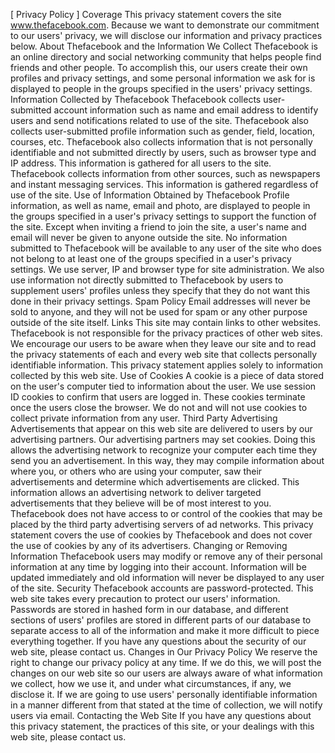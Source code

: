[ Privacy Policy ]
Coverage
This privacy statement covers the site www.thefacebook.com. Because we want to demonstrate our commitment to
our users' privacy, we will disclose our information and privacy practices below. 
About Thefacebook and the Information We Collect
Thefacebook is an online directory and social networking community that helps people find friends and other
people. To accomplish this, our users create their own profiles and privacy settings, and some personal information
we ask for is displayed to people in the groups specified in the users' privacy settings. 
Information Collected by Thefacebook
Thefacebook collects user-submitted account information such as name and email address to identify users and
send notifications related to use of the site. Thefacebook also collects user-submitted profile information such as
gender, field, location, courses, etc.
Thefacebook also collects information that is not personally identifiable and not submitted directly by users, such as
browser type and IP address. This information is gathered for all users to the site.
Thefacebook collects information from other sources, such as newspapers and instant messaging services. This
information is gathered regardless of use of the site. 
Use of Information Obtained by Thefacebook
Profile information, as well as name, email and photo, are displayed to people in the groups specified in a user's
privacy settings to support the function of the site. Except when inviting a friend to join the site, a user's name and
email will never be given to anyone outside the site. No information submitted to Thefacebook will be available to
any user of the site who does not belong to at least one of the groups specified in a user's privacy settings.
We use server, IP and browser type for site administration. We also use information not directly submitted to
Thefacebook by users to supplement users' profiles unless they specify that they do not want this done in their
privacy settings. 
Spam Policy
Email addresses will never be sold to anyone, and they will not be used for spam or any other purpose outside of
the site itself. 
Links
This site may contain links to other websites. Thefacebook is not responsible for the privacy practices of other web
sites. We encourage our users to be aware when they leave our site and to read the privacy statements of each
and every web site that collects personally identifiable information. This privacy statement applies solely to
information collected by this web site. 
Use of Cookies
A cookie is a piece of data stored on the user's computer tied to information about the user. We use session ID
cookies to confirm that users are logged in. These cookies terminate once the users close the browser. We do not
and will not use cookies to collect private information from any user. 
Third Party Advertising
Advertisements that appear on this web site are delivered to users by our advertising partners. Our advertising
partners may set cookies. Doing this allows the advertising network to recognize your computer each time they
send you an advertisement. In this way, they may compile information about where you, or others who are using
your computer, saw their advertisements and determine which advertisements are clicked. This information allows
an advertising network to deliver targeted advertisements that they believe will be of most interest to you.
Thefacebook does not have access to or control of the cookies that may be placed by the third party advertising
servers of ad networks.
This privacy statement covers the use of cookies by Thefacebook and does not cover the use of cookies by any of
its advertisers. 
Changing or Removing Information
Thefacebook users may modify or remove any of their personal information at any time by logging into their
account. Information will be updated immediately and old information will never be displayed to any user of the
site. 
Security
Thefacebook accounts are password-protected. This web site takes every precaution to protect our users'
information. Passwords are stored in hashed form in our database, and different sections of users' profiles are
stored in different parts of our database to separate access to all of the information and make it more difficult to
piece everything together. If you have any questions about the security of our web site, please contact us. 
Changes in Our Privacy Policy
We reserve the right to change our privacy policy at any time. If we do this, we will post the changes on our web
site so our users are always aware of what information we collect, how we use it, and under what circumstances, if
any, we disclose it. If we are going to use users' personally identifiable information in a manner different from that
stated at the time of collection, we will notify users via email. 
Contacting the Web Site
If you have any questions about this privacy statement, the practices of this site, or your dealings with this web
site, please contact us. 